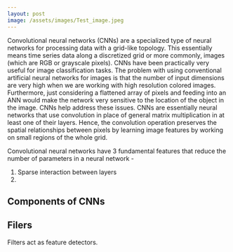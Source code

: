 ```yaml
---
layout: post
image: /assets/images/Test_image.jpeg
---
```

Convolutional neural networks (CNNs) are a specialized type of neural networks for processing data with a grid-like topology. This essentially means time series data along a discretized grid or more commonly, images (which are RGB or grayscale pixels). CNNs have been practically very useful for image classification tasks. The problem with using conventional artificial neural networks for images is that the number of input dimensions are very high when we are working with high resolution colored images. Furthermore, just considering a flattened array of pixels and feeding into an ANN would make the network very sensitive to the location of the object in the image. CNNs help address these issues. CNNs are essentially neural networks that use convolution in place of general matrix multiplication in at least one of their layers. Hence, the convolution operation preserves the spatial relationships between pixels by learning image features by working on small regions of the whole grid.

Convolutional neural networks have 3 fundamental features that reduce the number of parameters in a neural network -

1. Sparse interaction between layers
2.  


## Components of CNNs
## Filers
Filters act as feature detectors. 
